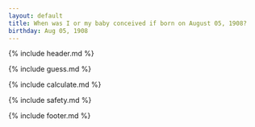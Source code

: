 ```yaml
---
layout: default
title: When was I or my baby conceived if born on August 05, 1908?
birthday: Aug 05, 1908
---
```


{% include header.md %}

{% include guess.md %}

{% include calculate.md %}

{% include safety.md %}

{% include footer.md %}



